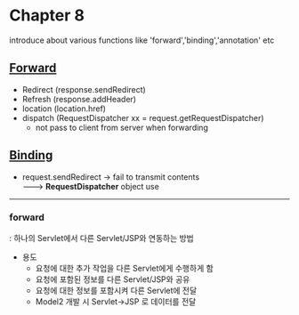# Chapter 8
introduce about various functions like 'forward','binding','annotation' etc

## [Forward](#forward)
- Redirect (response.sendRedirect)
- Refresh (response.addHeader)
- location (location.href)
- dispatch (RequestDispatcher xx = request.getRequestDispatcher)
  - not pass to client from server when forwarding

## [Binding](#binding)
- request.sendRedirect -> fail to transmit contents<br>
  ---> <b>__RequestDispatcher__</b> object use


- - -

### forward
: 하나의 Servlet에서 다른 Servlet/JSP와 연동하는 방법
- 용도
  - 요청에 대한 추가 작업을 다른 Servlet에게 수행하게 함
  - 요청에 포함된 정보를 다른 Servlet/JSP와 공유
  - 요청에 대한 정보를 포함시켜 다른 Servlet에 전달
  - Model2 개발 시 Servlet->JSP 로 데이터를 전달

